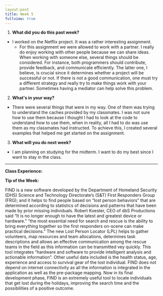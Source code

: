 ```yaml
---
layout:post
title: Week 5
fullview: true
---
```


1. __What did you do this past week?__
  * I worked on the Netflix project. It was a rather interesting assignment. 
    * For this assignment we were allowed to work with a partner. I really do enjoy working with other people because we can share ideas. When working with someone else, several things should be considered. For instance, both programmers should contribute, provide feedback, and communicate efficiently. The latter one, I believe, is crucial since it determines whether a project will be successful or not. If there is not a good communication, one must try a different strategy and really try to make things work with your partner. Sometimes having a mediator can help solve this problem. 
  
2. __What's in your way?__
  * There were several things that were in my way. One of them was trying to understand the caches provided by my classmates. I was not sure how to use them because I thought I had to look at the code to understand how to use them, when in reality, all I had to do was use them as my classmates had instructed. To achieve this, I created several examples that helped me get started on the assignment.


3. __What will you do next week?__
  * I am planning on studying for the midterm. I want to do my best since I want to stay in the class. 

---
__Class Experience:__

__Tip of the Week:__

FIND is a new software developed by the Department of Homeland Security (DHS) Science and Technology Directorate’s (S&T) First Responders Group (FRG); and it helps to find people based on “lost person behaviors” that are determined according to statistics of decisions and patterns that have been made by prior missing individuals.
Robert Koester, CEO of dbS Productions said “It is no longer enough to have the latest and greatest device or hardware.” “the most essential need for search and rescue is the ability to bring everything together so the first responders on-scene can make practical decisions.”
The new Lost Person Locator (LPL) helps to gather volunteers, map resources and team allocations, determines task descriptions and allows an effective communication among the rescue teams in the field as this information can be transmitted vey quickly. This tool integrates “hardware and software to provide intelligent analysis and actionable information". Other useful data included is the health status, age, experience and access to survival gear of the lost individual. FIND does not depend on internet connectivity as all the information is integrated in the application as well as the pre-package mapping. 
Now in its final development phase, FIND is an extremely useful tool to locate individuals that get lost during the holidays, improving the search time and the possibilities of a positive outcome.
